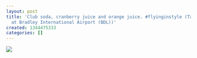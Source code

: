 ```yaml
---
layout: post
title: 'Club soda, cranberry juice and orange juice. #flyinginstyle (Taken with Instagram
  at Bradley International Airport (BDL))'
created: 1344475333
categories: []
---
```

<img src="http://25.media.tumblr.com/tumblr_m8grt2JbOW1rsr8w3o1_500.jpg"/><br/><br/>
